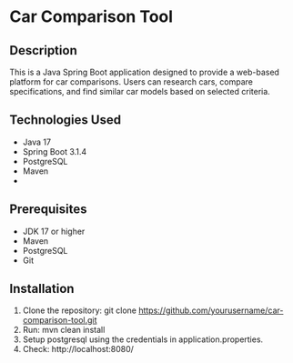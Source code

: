 # Car Comparison Tool


## Description

This is a Java Spring Boot application designed to provide a web-based platform for car comparisons. Users can research cars, compare specifications, and find similar car models based on selected criteria.

## Technologies Used

- Java 17
- Spring Boot 3.1.4
- PostgreSQL
- Maven
- 
## Prerequisites

- JDK 17 or higher
- Maven
- PostgreSQL
- Git

## Installation

1. Clone the repository: git clone https://github.com/yourusername/car-comparison-tool.git
2. Run: mvn clean install
3. Setup postgresql using the credentials in application.properties.
4. Check: http://localhost:8080/
   
